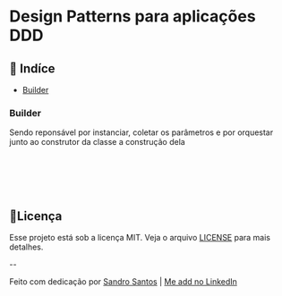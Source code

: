 # Design Patterns para aplicações DDD


## 📖 Indíce

- [Builder](#builder)


### Builder
Sendo reponsável por instanciar, coletar os parâmetros e por orquestar
junto ao construtor da classe a construção dela

<br /> <br /> <br /> <br />


## 📝Licença

Esse projeto está sob a licença MIT. Veja o arquivo [LICENSE](LICENSE.md) para mais detalhes.


--
<br>


Feito com dedicação por [Sandro Santos](https://github.com/sandro-dev) | [Me add no LinkedIn](https://www.linkedin.com/in/sandro-dev/)